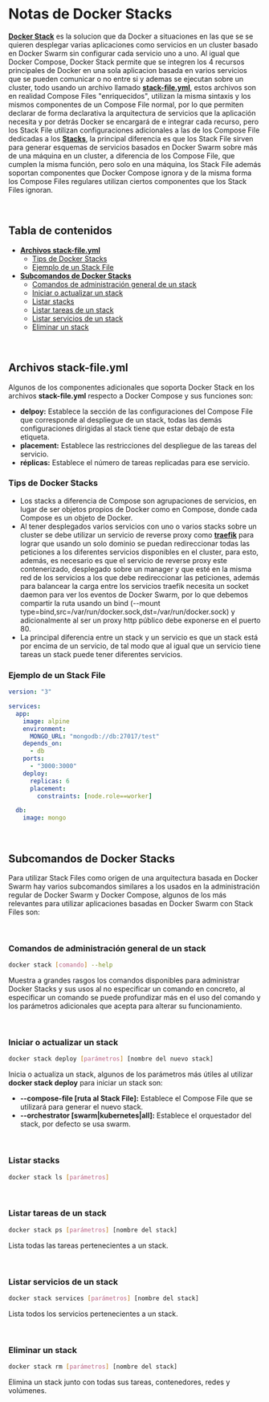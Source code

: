 # Notas de Docker Stacks

[**Docker Stack**](https://docs.docker.com/engine/reference/commandline/stack/) es la solucion que da Docker a situaciones en las que se se quieren desplegar varias aplicaciones como servicios en un cluster basado en Docker Swarm sin configurar cada servicio uno a uno. Al igual que Docker Compose, Docker Stack permite que se integren los 4 recursos principales de Docker en una sola aplicacion basada en varios servicios que se pueden comunicar o no entre si y ademas se ejecutan sobre un cluster, todo usando un archivo llamado [**stack-file.yml**](https://docs.docker.com/compose/compose-file/), estos archivos son en realidad Compose Files "enriquecidos", utilizan la misma sintaxis y los mismos componentes de un Compose File normal, por lo que permiten declarar de forma declarativa la arquitectura de servicios que la aplicación necesita y por detrás Docker se encargará de e integrar cada recurso, pero los Stack File utilizan configuraciones adicionales a las de los Compose File dedicadas a los [**Stacks**](https://docs.docker.com/compose/compose-file/compose-file-v3/#deploy), la principal diferencia es que los Stack File sirven para generar esquemas de servicios basados en Docker Swarm sobre más de una máquina en un cluster, a diferencia de los Compose File, que cumplen la misma función, pero solo en una máquina, los Stack File además soportan componentes que Docker Compose ignora y de la misma forma los Compose Files regulares utilizan ciertos componentes que los Stack Files ignoran.

<br>

## Tabla de contenidos

- [**Archivos stack-file.yml**](#archivos-stack-fileyml)
  - [Tips de Docker Stacks](#tips-de-docker-stacks)
  - [Ejemplo de un Stack File](#ejemplo-de-un-stack-file)
- [**Subcomandos de Docker Stacks**](#subcomandos-de-docker-stacks)
  - [Comandos de administración general de un stack](#comandos-de-administración-general-de-un-stack)
  - [Iniciar o actualizar un stack](#iniciar-o-actualizar-un-stack)
  - [Listar stacks](#listar-stacks)
  - [Listar tareas de un stack](#listar-tareas-de-un-stack)
  - [Listar servicios de un stack](#listar-servicios-de-un-stack)
  - [Eliminar un stack](#eliminar-un-stack)

<br>

## Archivos stack-file.yml

Algunos de los componentes adicionales que soporta Docker Stack en los archivos **stack-file.yml** respecto a Docker Compose y sus funciones son:

- **delpoy:** Establece la sección de las configuraciones del Compose File que corresponde al despliegue de un stack, todas las demás configuraciones dirigidas al stack tiene que estar debajo de esta etiqueta.
- **placement:** Establece las restricciones del despliegue de las tareas del servicio.
- **réplicas:** Establece el número de tareas replicadas para ese servicio.

### Tips de Docker Stacks

- Los stacks a diferencia de Compose son agrupaciones de servicios, en lugar de ser objetos propios de Docker como en Compose, donde cada Compose es un objeto de Docker.
- Al tener desplegados varios servicios con uno o varios stacks sobre un cluster se debe utilizar un servicio de reverse proxy como [**traefik**](https://traefik.io/) para lograr que usando un solo dominio se puedan redireccionar todas las peticiones a los diferentes servicios disponibles en el cluster, para esto, además, es necesario es que el servicio de reverse proxy este contenerizado, desplegado sobre un manager y que esté en la misma red de los servicios a los que debe redireccionar las peticiones, además para balancear la carga entre los servicios traefik necesita un socket daemon para ver los eventos de Docker Swarm, por lo que debemos compartir la ruta usando un bind (--mount type=bind,src=/var/run/docker.sock,dst=/var/run/docker.sock) y adicionalmente al ser un proxy http público debe exponerse en el puerto 80.
- La principal diferencia entre un stack y un servicio es que un stack está por encima de un servicio, de tal modo que al igual que un servicio tiene tareas un stack puede tener diferentes servicios.

### Ejemplo de un Stack File

```yml
version: "3"

services:
  app:
    image: alpine
    environment:
      MONGO_URL: "mongodb://db:27017/test"
    depends_on:
      - db
    ports:
      - "3000:3000"
    deploy:
      replicas: 6
      placement:
        constraints: [node.role==worker]

  db:
    image: mongo
```

<br>

## Subcomandos de Docker Stacks

Para utilizar Stack Files como origen de una arquitectura basada en Docker Swarm hay varios subcomandos similares a los usados en la administración regular de Docker Swarm y Docker Compose, algunos de los más relevantes para utilizar aplicaciones basadas en Docker Swarm con Stack Files son:

<br>

### Comandos de administración general de un stack

```bash
docker stack [comando] --help
```

Muestra a grandes rasgos los comandos disponibles para administrar Docker Stacks y sus usos al no especificar un comando en concreto, al especificar un comando se puede profundizar más en el uso del comando y los parámetros adicionales que acepta para alterar su funcionamiento.

<br>

### Iniciar o actualizar un stack

```bash
docker stack deploy [parámetros] [nombre del nuevo stack]
```

Inicia o actualiza un stack, algunos de los parámetros más útiles al utilizar **docker stack deploy** para iniciar un stack son:

- **--compose-file [ruta al Stack File]:** Establece el Compose File que se utilizará para generar el nuevo stack.
- **--orchestrator [swarm|kubernetes|all]:** Establece el orquestador del stack, por defecto se usa swarm.

<br>

### Listar stacks

```bash
docker stack ls [parámetros]
```

<br>

### Listar tareas de un stack

```bash
docker stack ps [parámetros] [nombre del stack]
```

Lista todas las tareas pertenecientes a un stack.

<br>

### Listar servicios de un stack

```bash
docker stack services [parámetros] [nombre del stack]
```

Lista todos los servicios pertenecientes a un stack.

<br>

### Eliminar un stack

```bash
docker stack rm [parámetros] [nombre del stack]
```

Elimina un stack junto con todas sus tareas, contenedores, redes y volúmenes.

<br>
